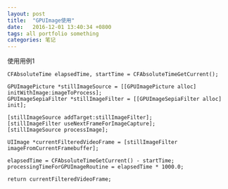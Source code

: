 ```yaml
---
layout: post
title:  "GPUImage使用"
date:   2016-12-01 13:40:34 +0800
tags: all portfolio something
categories: 笔记
---
```



使用用例1
   
	
	CFAbsoluteTime elapsedTime, startTime = CFAbsoluteTimeGetCurrent();
    
    GPUImagePicture *stillImageSource = [[GPUImagePicture alloc] initWithImage:imageToProcess];
    GPUImageSepiaFilter *stillImageFilter = [[GPUImageSepiaFilter alloc] init];
    
    [stillImageSource addTarget:stillImageFilter];
    [stillImageFilter useNextFrameForImageCapture];
    [stillImageSource processImage];
    
    UIImage *currentFilteredVideoFrame = [stillImageFilter imageFromCurrentFramebuffer];
    
    elapsedTime = CFAbsoluteTimeGetCurrent() - startTime;
    processingTimeForGPUImageRoutine = elapsedTime * 1000.0;
    
    return currentFilteredVideoFrame;
    
    
    
